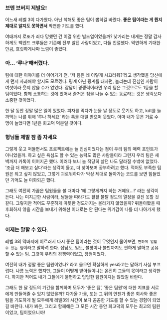 ### 브멘 브버지 제발요!

어느새 레벨 3이 다가왔다. 아닌 척해도 좋은 팀이 뽑히길 바랐다. **좋은 팀이라는 게 뭔지 제대로 알지도 못하면서** 막연한 기도를 했다.

여태까지 로또가 죄다 망했던 건 이걸 위한 빌드업이었을까? 낯가리는 내게는 정말 감사하게도 백엔드 크루들은 기존에 전부 알던 사람이었고, 다들 친절했다. 막연하게 기대한 만큼, 흐릿하게나마 느낌이 좋았다.

### 아… ‘루나’해버렸다.

팀에 대한 이야기를 더 이어가기 전, ‘저 팀은 왜 이렇게 시끄러워?’라고 생각했을 당신에게 먼저 사과해야 할지도 모르겠다. 핑계 아닌 핑계를 대자면, 놀리는데 진심인 사람이 여섯이라 웃지 않을 수가 없었다. 잡담이
경쟁력이라면 우리 팀은 그것으로도 1등을 할 팀이었다. 함께 소통하는 것에 있어서 즐거운 점을 나눌 수 있는 동료라는 것은 생각보다 소중한 것이었다.

한 달 동안 정말 많은 일이 있었다. 피자를 먹다가 눈물 날 정도로 웃기도 하고, kdt를 늘 까먹는 나를 위해 ‘루나 하세요’ 라는 톡을 매일 받으며 웃었다. 아마 내가 웃은 거로 수명이 늘었다면 1년은 회고덕
덕분일 것이다.

### 형님들 제발 잠 좀 자세요

그렇게 웃고 떠들면서도 프로젝트에는 늘 진심이었다는 점이 우리 팀의 매력 포인트가 아니었을까. 하고 싶은 욕심도 할 수 있는 능력도 많은 사람들이라 그런지 우리 팀은 새벽까지 카톡이 이어지곤 했다. 이러다 보니
늘 적당히 살던 나도 달라질 수밖에 없었다. ‘조금 더 해보고 싶다’라는 생각이 들고, 더 찾아보며 공부하려고 했다. 적어도 부족한 팀원은 되고 싶지 않았고, 그렇게 괴로워하다가 막상 제대로 돌아가는 코드를 보면
힘들었던 기억도 늘 미화되곤 했다.

그래도 여전히 가끔은 팀원들을 볼 때마다 ‘왜 그렇게까지 하는 거예요...!’ 라는 생각이 든다. 나는 미지근한 사람이라, 남들을 따라가도 활활 불탈 정도의 열정을 갖진 못할 것 같다. 그렇지만 적어도 꾸준하게
따뜻한 정도까지는 올라가지 않았을까? 뒤돌아봤을 때 후회하지 않을 시간을 보내기 위해선 이대로는 안 된다는 위기감이 나를 더 나아가게 했다.

### 이제는 말할 수 있다.

레벨 3의 막바지에 이르러서 다시 좋은 팀이라는 것이 무엇인지 물어보면, `편하게 일할 수 있는 팀`이라고 말하려 한다. 잡담도, 일도, 불평이나 불만까지도 편하게 말하고 공유할 수 있는 팀. 그것이 우리의
경쟁력이었고, 장점이었다.

여전히 내가 정말 좋은 팀원이었나? 라고 물으면 확실하게 yes라고는 답하기 사실 부끄럽다. 나름 노력은 했지만, 그들이 어떻게 받아들이냐는 온전히 그들의 몫이라고 생각한다. 하지만 적어도 내가 그들에게 불편하고
답답한 팀원이지는 않았길 바란다.

그래도 한 달 정도의 기간을 함께하며 모두가 ‘좋은 팀’, ‘좋은 팀원’에 대한 지표를 서로에게 만들어줄 수 있지 않았을까? 다가올 가을, 또는 그 뒤의 언젠가 좋은 회사와 좋은 팀을 기도하게 될 모두에게 레벨3의
시간이 보다 꼼꼼한 기도를 할 수 있는 경험이 되었길 바란다. 내가 봐온, 그리고 함께해온 그 모든 시간 동안 회고덕의 모두는 최고의 팀원이었고, 팀이었으니까!
